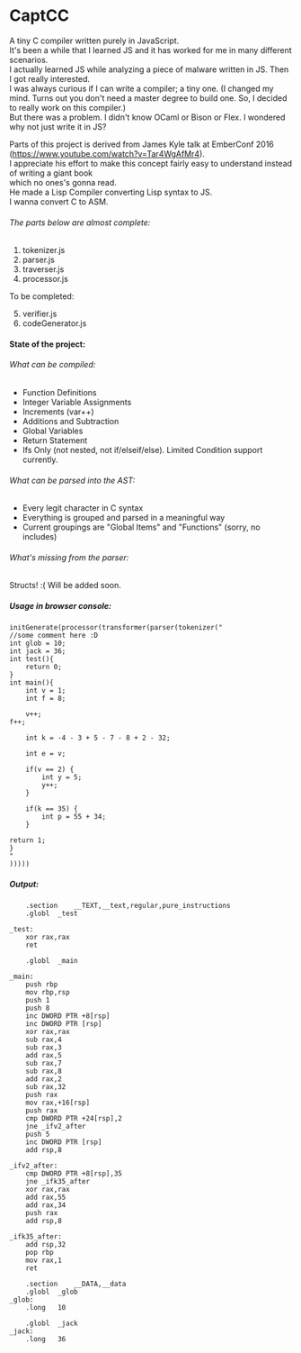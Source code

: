# CaptCC
A tiny C compiler written purely in JavaScript.   
It's been a while that I learned JS and it has worked for me in many different scenarios.      
I actually learned JS while analyzing a piece of malware written in JS. Then I got really interested.      
I was always curious if I can write a compiler; a tiny one. (I changed my mind. Turns out you don't need a master degree to   build one. So, I decided to really work on this compiler.)  
But there was a problem. I didn't know OCaml or Bison or Flex. I wondered why not just write it in JS?   


Parts of this project is derived from James Kyle talk at EmberConf 2016 (https://www.youtube.com/watch?v=Tar4WgAfMr4).  
I appreciate his effort to make this concept fairly easy to understand instead of writing a giant book   
which no ones's gonna read.    
He made a Lisp Compiler converting Lisp syntax to JS.   
I wanna convert C to ASM.   

###### The parts below are almost complete:

1. tokenizer.js   
2. parser.js   
3. traverser.js   
4. processor.js   

To be completed:   

5. verifier.js   
6. codeGenerator.js     


#### State of the project:

###### What can be compiled:

* Function Definitions
* Integer Variable Assignments
* Increments (var++)
* Additions and Subtraction
* Global Variables
* Return Statement
* Ifs Only (not nested, not if/elseif/else). Limited Condition support currently.

###### What can be parsed into the AST:

* Every legit character in C syntax
* Everything is grouped and parsed in a meaningful way
* Current groupings are "Global Items" and "Functions" (sorry, no includes)

###### What's missing from the parser:

Structs! :( Will be added soon.

##### Usage in browser console:

    initGenerate(processor(transformer(parser(tokenizer("
    //some comment here :D
    int glob = 10;
    int jack = 36;
    int test(){
        return 0;
    }
    int main(){
        int v = 1;
        int f = 8;
	
        v++;
	f++;
	
        int k = -4 - 3 + 5 - 7 - 8 + 2 - 32;
	
        int e = v;
	
        if(v == 2) {
            int y = 5;
            y++;
        }
	
        if(k == 35) {
            int p = 55 + 34;
        }
	
	return 1;
    }
    "
    )))))                   

##### Output:   
	    .section	__TEXT,__text,regular,pure_instructions
	    .globl	_test

    _test:
	    xor	rax,rax
	    ret

	    .globl	_main

    _main:
	    push rbp
	    mov	rbp,rsp
	    push 1
	    push 8
	    inc	DWORD PTR +8[rsp]
	    inc	DWORD PTR [rsp]
	    xor	rax,rax
	    sub	rax,4
	    sub	rax,3
	    add	rax,5
	    sub	rax,7
	    sub	rax,8
	    add	rax,2
	    sub	rax,32
	    push rax
	    mov	rax,+16[rsp]
	    push rax
	    cmp	DWORD PTR +24[rsp],2
	    jne _ifv2_after
	    push 5
	    inc	DWORD PTR [rsp]
	    add	rsp,8

    _ifv2_after:
	    cmp	DWORD PTR +8[rsp],35
	    jne _ifk35_after
	    xor	rax,rax
	    add	rax,55
	    add	rax,34
	    push rax
	    add	rsp,8

    _ifk35_after:
	    add	rsp,32
	    pop	rbp
	    mov	rax,1
	    ret

	    .section	__DATA,__data
	    .globl	_glob
    _glob:
	    .long	10

	    .globl	_jack
    _jack:
	    .long	36   
